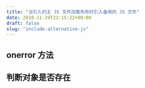 ```yaml
---
title: "当引入的主 JS 文件加载失败时引入备用的 JS 文件"
date: 2018-11-29T22:15:22+08:00
draft: false
slug: "include-alternative-js"
---
```


## onerror 方法

## 判断对象是否存在